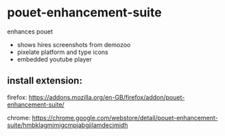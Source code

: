 # pouet-enhancement-suite
enhances pouet

- shows hires screenshots from demozoo
- pixelate platform and type icons
- embedded youtube player

## install extension:

firefox:
https://addons.mozilla.org/en-GB/firefox/addon/pouet-enhancement-suite/

chrome:
https://chrome.google.com/webstore/detail/pouet-enhancement-suite/hmbklagmjmigcmpjabgjilamdecjmidh
